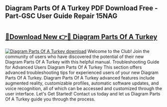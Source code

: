 ## Diagram Parts Of A Turkey PDF Download Free - Part-GSC User Guide Repair 15NAG

# <h2><a href="http://dfmuy66.blite.top/?on=Diagram+Parts+Of+A+Turkey">🔗Download New 👉🔴 Diagram Parts Of A Turkey</a></h2>

[![Diagram Parts Of A Turkey download](https://i.imgur.com/lujVjoI.png)](http://dfmuy66.blite.top/?on=Diagram+Parts+Of+A+Turkey)
Welcome to the Club! Join the community of users who have discovered the potential of their new Diagram Parts Of A Turkey with this helpful manual. Troubleshooting Guide for Advanced Users Diagram Parts Of A Turkey This section offers advanced troubleshooting tips for experienced users of your new Diagram Parts Of A Turkey. Diagram Parts Of A Turkey advanced features include augmented reality, customizable profiles, automatic software updates, and voice recognition, all of which can be accessed and customized through the user interface. Let's Get Started! Contact us today and let us Diagram Parts Of A Turkey guide you through the process.

